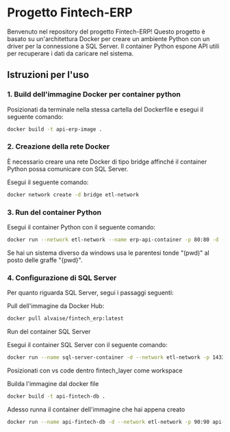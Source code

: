 
# Progetto Fintech-ERP

Benvenuto nel repository del progetto Fintech-ERP! Questo progetto è basato su un'architettura Docker per creare un ambiente Python con un driver per la connessione a SQL Server. Il container Python espone API utili per recuperare i dati da caricare nel sistema.

## Istruzioni per l'uso

### 1. Build dell'immagine Docker per container python

Posizionati da terminale nella stessa cartella del Dockerfile e esegui il seguente comando:

```bash
docker build -t api-erp-image .
``` 
### 2. Creazione della rete Docker

È necessario creare una rete Docker di tipo bridge affinché il container Python possa comunicare con SQL Server. 

Esegui il seguente comando:
```bash
docker network create -d bridge etl-network
```

### 3. Run del container Python

Esegui il container Python con il seguente comando:
```bash
docker run --network etl-network --name erp-api-container -p 80:80 -d -v ${pwd}:/code api-erp-image
```
Se hai un sistema diverso da windows usa le parentesi tonde "(pwd)" al posto delle graffe "{pwd}".

### 4. Configurazione di SQL Server

Per quanto riguarda SQL Server, segui i passaggi seguenti:

Pull dell'immagine da Docker Hub:
```bash
docker pull alvaise/fintech_erp:latest
```

Run del container SQL Server

Esegui il container SQL Server con il seguente comando:
```bash
docker run --name sql-server-container -d --network etl-network -p 1433:1433 alvaise/fintech_erp:latest
```


Posizionati con vs code dentro fintech_layer come workspace

Builda l'immagine dal docker file

```bash
docker build -t api-fintech-db .
```

Adesso runna il container dell'immagine che hai appena creato

```bash
docker run --name api-fintech-db -d --network etl-network -p 90:90 api-fintech-db
```

